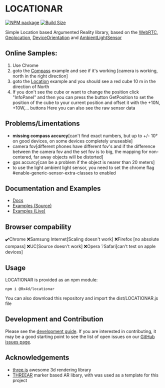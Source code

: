 # LOCATIONAR

[![NPM package][npm]][npm-url]
[![Build Size][build-size]][build-size-url]

Simple Location based Argumented Reality library, based on the [WebRTC](https://developer.mozilla.org/en-US/docs/Web/API/WebRTC_API), [Geolocation](https://developer.mozilla.org/en-US/docs/Web/API/Geolocation_API), [DeviceOrientation](https://developer.mozilla.org/en-US/docs/Web/API/Detecting_device_orientation) and [AmbientLightSensor](https://developer.mozilla.org/en-US/docs/Web/API/AmbientLightSensor)

## Online Samples:

1. Use Chrome
2. goto the [Compass](https://0b01001101.github.io/locationar/examples/compass.html) example and see if it's working [camera is working, north in the right direction]
3. goto the [Location](https://0b01001101.github.io/locationar/examples/location.html) example and you should see a red cube 10 m in the direction of North
4. If you don't see the cube or want to change the position click "InfoPanel" and then you can press the button GetPosition to set the position of the cube to your current position and offset it with the +10N, +10W,... buttons
   Here you can also see the raw sensor data

## Problems/Limentations

- **missing compass accurcy**[can't find exact numbers, but up to +/- 10° on good devices, on some devices completely unuseable]
- camera fov[different phones have different fov's and if the difference between the camera fov and the set fov is to big, the mapping for non-centered, far away objects will be distorted]
- gps accurcy[can be a problem if the object is nearer than 20 meters]
- to use the light ambient light sensor, you need to set the chrome flag #enable-generic-sensor-extra-classes to enabled

## Documentation and Examples

- [Docs](https://0b01001101.github.io/locationar/docs)
- [Examples (Source)](https://github.com/0b01001101/locationar)
- [Examples (Live)](https://0b01001101.github.io/locationar/)

## Browser compability

✔️Chrome
❌Samsung Internet[Scaling doesn't work]
❌Firefox [no absolute compass]
❌UC[Source doesn't work]
❌Opera
❔Safari[can't test on apple devices]

## Usage

LOCATIONAR is provided as an npm module:

```
npm i @0x4d/locationar
```

You can also download this repository and import the dist/LOCATIONAR.js file

## Development and Contribution

Please see the [development guide](./DEVELOPMENT.md). If you are interested in contributing, it may be a good starting point to see the list of open issues on our [GitHub issues page](https://github.com/JamesMilnerUK/THREEAR/issues).

## Acknowledgements

- [three.js](https://github.com/mrdoob/three.js/) awesome 3d rendering library
- [THREEAR](https://github.com/JamesMilnerUK/THREEAR) marker based AR libary, with was used as a template for this project

[npm]: https://img.shields.io/npm/v/@0x4d/locationar
[npm-url]: https://www.npmjs.com/package/@0x4d/locationar
[build-size]: https://badgen.net/bundlephobia/minzip/@0x4d/locationar
[build-size-url]: https://bundlephobia.com/result?p=@0x4d/locationar
